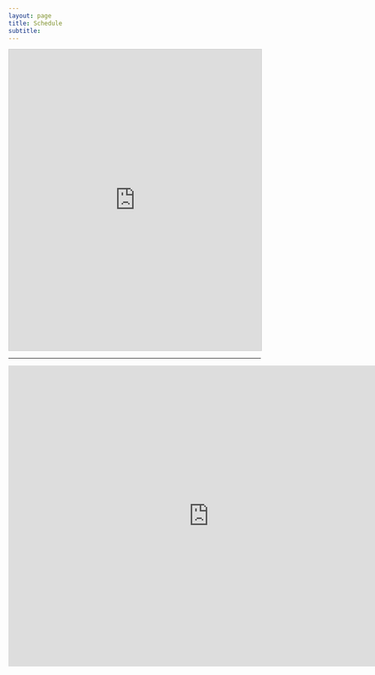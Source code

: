 ```yaml
---
layout: page
title: Schedule
subtitle: 
---
```



<div class="container">
<iframe class="airtable-embed" src="https://airtable.com/embed/shrF7csB0Ce8OL1FZ?backgroundColor=gray&viewControls=on" frameborder="0" onmousewheel="" width = "100%" height="600" style="max-width: 760px; background: transparent; border: 1px solid #ccc;"></iframe>
</div>

------

<iframe src="https://calendar.google.com/calendar/b/1/embed?height=600&amp;wkst=1&amp;bgcolor=%23ffffff&amp;ctz=America%2FNew_York&amp;src=YnJvd24uZWR1X2k0YWtjMjBzOTFvMG04amk5Y2czNmduYzZvQGdyb3VwLmNhbGVuZGFyLmdvb2dsZS5jb20&amp;color=%23D81B60" style="border-width:0" width="800" height="600" frameborder="0" scrolling="no"></iframe>
